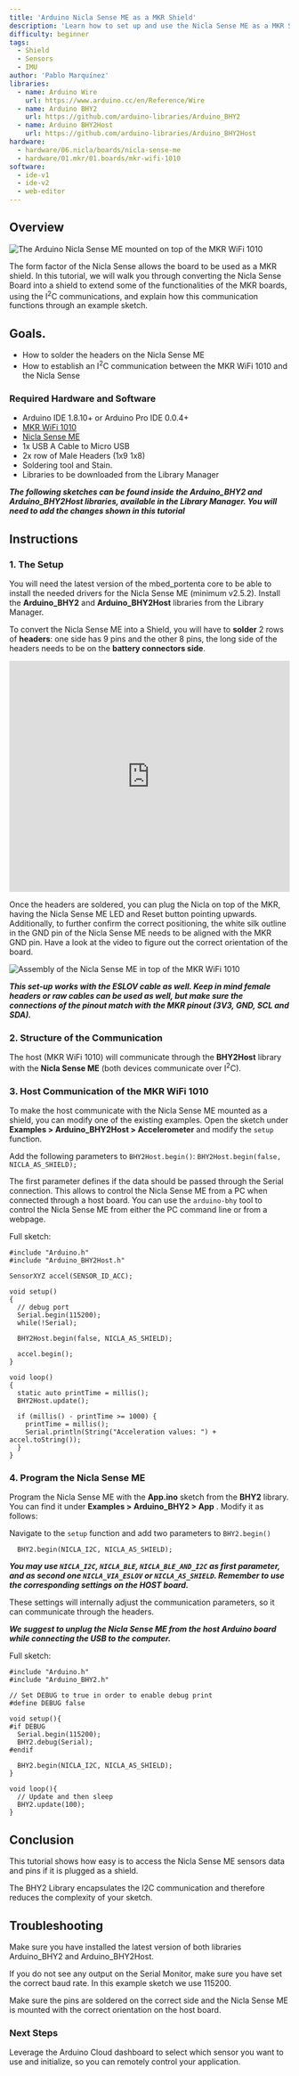 ```yaml
---
title: 'Arduino Nicla Sense ME as a MKR Shield'
description: 'Learn how to set up and use the Nicla Sense ME as a MKR Shield'
difficulty: beginner
tags:
  - Shield
  - Sensors
  - IMU
author: 'Pablo Marquínez'
libraries:
  - name: Arduino Wire
    url: https://www.arduino.cc/en/Reference/Wire
  - name: Arduino BHY2
    url: https://github.com/arduino-libraries/Arduino_BHY2
  - name: Arduino BHY2Host
    url: https://github.com/arduino-libraries/Arduino_BHY2Host
hardware:
  - hardware/06.nicla/boards/nicla-sense-me
  - hardware/01.mkr/01.boards/mkr-wifi-1010
software:
  - ide-v1
  - ide-v2
  - web-editor
---
```


## Overview

![The Arduino Nicla Sense ME mounted on top of the MKR WiFi 1010](assets/hero.png)

The form factor of the Nicla Sense allows the board to be used as a MKR shield. In this tutorial, we will walk you through converting the Nicla Sense Board into a shield to extend some of the functionalities of the MKR boards, using the I<sup>2</sup>C communications, and explain how this communication functions through an example sketch. 

## Goals.

-   How to solder the headers on the Nicla Sense ME
-   How to establish an I<sup>2</sup>C communication between the MKR WiFi 1010 and the Nicla Sense  

### Required Hardware and Software

- Arduino IDE 1.8.10+  or Arduino Pro IDE 0.0.4+
- [MKR WiFi 1010](https://store.arduino.cc/arduino-mkr-wifi-1010)
- [Nicla Sense ME](https://store.arduino.cc/products/nicla-sense-me)
- 1x USB A Cable to Micro USB
- 2x row of Male Headers (1x9 1x8)
- Soldering tool and Stain.
- Libraries to be downloaded from the Library Manager


***The following sketches can be found inside the Arduino_BHY2 and Arduino_BHY2Host libraries, available in the Library Manager. You will need to add the changes shown in this tutorial***

## Instructions

### 1. The Setup
You will need the latest version of the mbed_portenta core to be able to install the needed drivers for the Nicla Sense ME (minimum v2.5.2). Install the **Arduino_BHY2** and **Arduino_BHY2Host** libraries from the Library Manager.

To convert the Nicla Sense ME into a Shield, you will have to **solder** 2 rows of **headers**: one side has 9 pins and the other 8 pins, the long side of the headers needs to be on the **battery connectors side**.

<iframe width="100%" height="415" src="https://www.youtube.com/embed/3XwwYb5yFLk" title="YouTube video player" frameborder="0" allow="accelerometer; autoplay; clipboard-write; encrypted-media; gyroscope; picture-in-picture" allowfullscreen></iframe>

Once the headers are soldered, you can plug the Nicla on top of the MKR, having the Nicla Sense ME LED and Reset button pointing upwards. Additionally, to further confirm the correct positioning, the white silk outline in the GND pin of the Nicla Sense ME needs to be aligned with the MKR GND pin. Have a look at the video to figure out the correct orientation of the board.


![Assembly of the Nicla Sense ME in top of the MKR WiFi 1010](assets/NiclaSenseME-MKR-Shield.gif)

***This set-up works with the ESLOV cable as well. Keep in mind female headers or raw cables can be used as well, but make sure the connections of the pinout match with the MKR pinout (3V3, GND, SCL and SDA).***

### 2. Structure of the Communication
The host (MKR WiFi 1010) will communicate through the **BHY2Host** library with the **Nicla Sense ME** (both devices communicate over I<sup>2</sup>C).

### 3. Host Communication of the MKR WiFi 1010

To make the host communicate with the Nicla Sense ME mounted as a shield, you can modify one of the existing examples. Open the sketch under **Examples > Arduino_BHY2Host > Accelerometer** and modify the `setup` function.

Add the following parameters to `BHY2Host.begin()`: `BHY2Host.begin(false, NICLA_AS_SHIELD);`

The first parameter defines if the data should be passed through the Serial connection. This allows to control the Nicla Sense ME from a PC when connected through a host board. You can use the `arduino-bhy` tool to control the Nicla Sense ME from either the PC command line or from a webpage.

Full sketch:

```arduino
#include "Arduino.h"
#include "Arduino_BHY2Host.h"

SensorXYZ accel(SENSOR_ID_ACC);

void setup()
{
  // debug port
  Serial.begin(115200);
  while(!Serial);

  BHY2Host.begin(false, NICLA_AS_SHIELD);

  accel.begin();
}

void loop()
{
  static auto printTime = millis();
  BHY2Host.update();

  if (millis() - printTime >= 1000) {
    printTime = millis();
    Serial.println(String("Acceleration values: ") + accel.toString());
  }
}
```

### 4. Program the Nicla Sense ME

Program the Nicla Sense ME with the **App.ino** sketch from the **BHY2** library. You can find it under **Examples > Arduino_BHY2 > App** . Modify it as follows:


Navigate to the `setup` function and add two parameters to `BHY2.begin()`


```arduino
  BHY2.begin(NICLA_I2C, NICLA_AS_SHIELD);
```

***You may use `NICLA_I2C`, `NICLA_BLE`, `NICLA_BLE_AND_I2C` as first parameter, and as second one `NICLA_VIA_ESLOV` or `NICLA_AS_SHIELD`. Remember to use the corresponding settings on the HOST board.***


These settings will internally adjust the communication parameters, so it can communicate through the headers.


***We suggest to unplug the Nicla Sense ME from the host Arduino board while connecting the USB to the computer.***

Full sketch:

```arduino
#include "Arduino.h"
#include "Arduino_BHY2.h"

// Set DEBUG to true in order to enable debug print
#define DEBUG false

void setup(){
#if DEBUG
  Serial.begin(115200);
  BHY2.debug(Serial);
#endif

  BHY2.begin(NICLA_I2C, NICLA_AS_SHIELD);
}

void loop(){
  // Update and then sleep
  BHY2.update(100);
}
```


## Conclusion
This tutorial shows how easy is to access the Nicla Sense ME sensors data and pins if it is plugged as a shield.

The BHY2 Library encapsulates the I2C communication and therefore reduces the complexity of your sketch.


## Troubleshooting
Make sure you have installed the latest version of both libraries Arduino_BHY2 and Arduino_BHY2Host.


If you do not see any output on the Serial Monitor, make sure you have set the correct baud rate. In this example sketch we use 115200.


Make sure the pins are soldered on the correct side and the Nicla Sense ME is mounted with the correct orientation on the host board.


### Next Steps

Leverage the Arduino Cloud dashboard to select which sensor you want to use and initialize, so you can remotely control your application.
